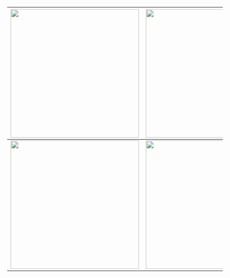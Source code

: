 | <a href="https://github.com/anuraghazra/github-readme-stats"><img align="center" width=300px src="https://github-readme-stats.vercel.app/api?username=yukkodesu&theme=tokyonight" /> </a> | <a href="https://github.com/anuraghazra/github-readme-stats"><img align="center" width=300px src="https://github-readme-stats.vercel.app/api/top-langs/?username=yukkodesu&theme=tokyonight&layout=compact" /> </a>|
| ---------------------------------------------------------------------------------------------------------------------------------------------------------------------------- | ---------------------------------------------------------------------------------------------------------------------------------------------------------------------------- |
| <a href="https://github.com/anuraghazra/github-readme-stats"><img align="center" width=300px src="https://github-readme-stats.vercel.app/api/wakatime?username=@yukkodesu&theme=tokyonight&layout=compact" /> </a>  |<a href="https://git.io/streak-stats"><img align="center" width=300px src="https://streak-stats.demolab.com?user=yukkodesu&theme=tokyonight" /> </a>                                                      |

